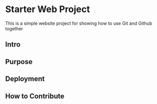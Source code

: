 # Starter Web Project

This is a simple website project for showing how to use Git and Github together

## Intro

## Purpose

## Deployment

## How to Contribute
